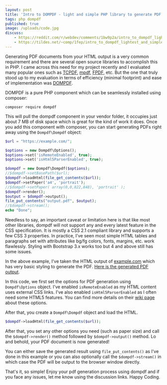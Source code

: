 ```yaml
---
layout: post
title: 'Intro to DOMPDF - light and simple PHP library to generate PDF documents'
tags: php dompdf
published: true
image: /uploads/code.jpg
discuss:
    - https://reddit.com/r/webdev/comments/1bw9p2a/intro_to_dompdf_lightest_and_simplest_php_library/
    - https://tildes.net/~comp/1fep/intro_to_dompdf_lightest_and_simplest_php_library_to_generate_pdf_documents
---
```


Generating PDF documents from your HTML output is a very common requirement and there are several open source libraries to accomplish this in PHP. I came across this need for my project recently and I evaluated many popular ones such as [TCPDF](https://github.com/tecnickcom/TCPDF), [mpdf](https://github.com/mpdf/mpdf), [FPDF](https://github.com/Setasign/FPDF), etc. But the one that truly stood up to my evaluation in terms of efficiency (minimal footprint) and ease of implementation was [DOMPDF](https://github.com/dompdf/dompdf).

DOMPDF is a pure PHP component which can be seamlessly installed using composer:

`composer require dompdf`

This will pull the dompdf component in your vendor folder, it occupies just about 7 MB of disk space which is great for the kind of work it does. Once you add this component with composer, you can start generating PDFs right away using the `Dompdf\Dompdf` object:

```php
$url = "https://example.com/";

$options = new Dompdf\Options();
$options->set('isRemoteEnabled', true);
$options->set('isHtml5ParserEnabled', true);

$dompdf = new Dompdf\Dompdf($options);
//$dompdf->setBasePath($url);
$dompdf->loadHtml(file_get_contents($url));
$dompdf->setPaper('a4', 'portrait');
//$dompdf->setPaper( array(0,0,822,848), 'portrait' );
$dompdf->render();
$output = $dompdf->output();
file_put_contents("output.pdf", $output);
//$dompdf->stream();
echo "Done";
```

Needless to say, an important caveat or limitation here is that like most other libraries, dompdf will not support any and every latest feature in the CSS specification. It is mostly a CSS 2.1 compliant library and supports a few CSS 3 properties. In practice, I've seen most simple HTML tables and paragraphs set with attributes like bg/fg colors, fonts, margins, etc. work flawlessly. Styling with Bootstrap 3.x works too but 4 and above still has some issues.

In the above example, I've taken the HTML output of [example.com](https://example.com/) which has very basic styling to generate the PDF. [Here is the generated PDF output](/uploads/dompdf-output.pdf).

In this code, we first set the options for PDF generation using `Dompdf\Options` object. I've enabled `isRemoteEnabled` as my HTML content uses external CSS links. I've also enabled `isHtml5ParserEnabled` as I often need some HTML5 features. You can find more details on their [wiki page](https://github.com/dompdf/dompdf/wiki) about these options.

After that, you create a `Dompdf\Dompdf` object and load the HTML.

```php
$dompdf->loadHtml(file_get_contents($url));
```

After that, you set any other options you need (such as paper size) and call the `$dompdf->render()` method followed by `$dompdf->output()` method. Lo and behold, your PDF document is now generated!

You can either save the generated result using `file_put_contents()` as I've done in this example or you can also optionally call the `$dompdf->stream()` in which case the PDF will be output to the browser window directly.

That's it, so simple! Enjoy your pdf generation process using dompdf and if you face any issues, let me know using the discussion links. Happy Coding.